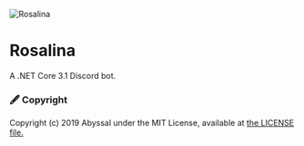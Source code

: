 ![Rosalina](https://d.lu.je/avatar/532099058941034498?size=2048) 
# Rosalina

A .NET Core 3.1 Discord bot.

### 🖋 Copyright
Copyright (c) 2019 Abyssal under the MIT License, available at [the LICENSE file.](LICENSE.md)  
